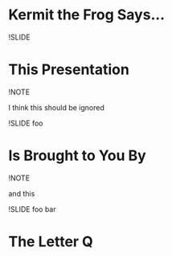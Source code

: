 # Kermit the Frog Says...

!SLIDE

# This Presentation

!NOTE

I think this should be ignored

!SLIDE foo

# Is Brought to You By

!NOTE

and this

!SLIDE foo bar

# The Letter Q
